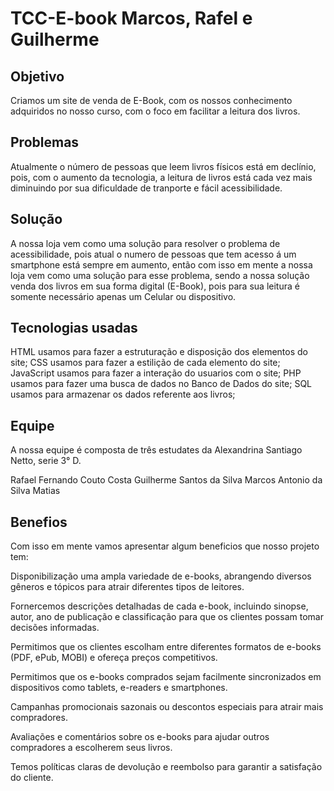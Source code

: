 # TCC-E-book Marcos, Rafel e Guilherme

## Objetivo

Criamos um site de venda de E-Book, com os nossos conhecimento adquiridos no nosso curso, com o foco em facilitar a leitura dos livros.

## Problemas

Atualmente o número de pessoas que leem livros físicos está em declínio, pois, com o aumento da tecnologia, a leitura de livros está cada vez mais diminuindo por sua dificuldade de tranporte e fácil acessibilidade.

## Solução

A nossa loja vem como uma solução para resolver o problema de acessibilidade, pois atual o numero de pessoas que tem acesso á um smartphone está sempre em aumento, então com isso em mente a nossa loja vem como uma solução para esse problema, sendo a nossa solução venda dos livros em sua forma digital (E-Book), pois para sua leitura é somente necessário apenas um Celular ou dispositivo.

## Tecnologias usadas

  HTML usamos para fazer a estruturação e disposição dos elementos do site;
  CSS usamos para fazer a estilição de cada elemento do site;
  JavaScript usamos para fazer a interação do usuarios com o site;
  PHP usamos para fazer uma busca de dados no Banco de Dados do site;
  SQL usamos para armazenar os dados referente aos livros;

## Equipe

A nossa equipe é composta de três estudates da Alexandrina Santiago Netto, serie 3° D.

  Rafael Fernando Couto Costa
  Guilherme Santos da Silva
  Marcos Antonio da Silva Matias

## Benefios

Com isso em mente vamos apresentar algum beneficios que nosso projeto tem:

  Disponibilização uma ampla variedade de e-books, abrangendo diversos gêneros e tópicos para atrair diferentes tipos de leitores.
  
  Fornercemos descrições detalhadas de cada e-book, incluindo sinopse, autor, ano de publicação e classificação para que os clientes possam tomar decisões informadas.
  
  Permitimos que os clientes escolham entre diferentes formatos de e-books (PDF, ePub, MOBI) e ofereça preços competitivos.
  
  Permitimos que os e-books comprados sejam facilmente sincronizados em dispositivos como tablets, e-readers e smartphones.
  
  Campanhas promocionais sazonais ou descontos especiais para atrair mais compradores.
  
  Avaliações e comentários sobre os e-books para ajudar outros compradores a escolherem seus livros.
  
  Temos políticas claras de devolução e reembolso para garantir a satisfação do cliente.
  
